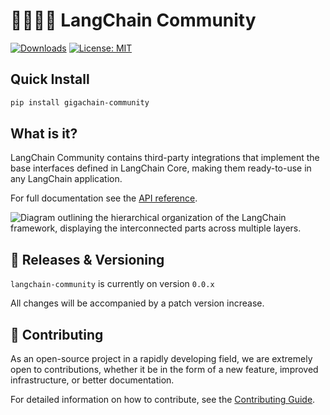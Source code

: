 # 🦜️🧑‍🤝‍🧑 LangChain Community

[![Downloads](https://static.pepy.tech/badge/langchain_community/month)](https://pepy.tech/project/langchain_community)
[![License: MIT](https://img.shields.io/badge/License-MIT-yellow.svg)](https://opensource.org/licenses/MIT)

## Quick Install

```bash
pip install gigachain-community
```

## What is it?

LangChain Community contains third-party integrations that implement the base interfaces defined in LangChain Core, making them ready-to-use in any LangChain application.

For full documentation see the [API reference](https://api.python.langchain.com/en/stable/community_api_reference.html).

![Diagram outlining the hierarchical organization of the LangChain framework, displaying the interconnected parts across multiple layers.](../../docs/static/svg/langchain_stack_062024.svg "LangChain Framework Overview")

## 📕 Releases & Versioning

`langchain-community` is currently on version `0.0.x`

All changes will be accompanied by a patch version increase.

## 💁 Contributing

As an open-source project in a rapidly developing field, we are extremely open to contributions, whether it be in the form of a new feature, improved infrastructure, or better documentation.

For detailed information on how to contribute, see the [Contributing Guide](https://python.langchain.com/docs/contributing/).
